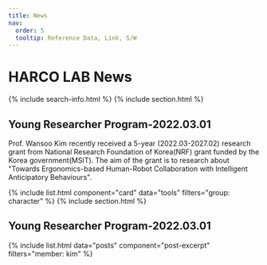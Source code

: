 ```yaml
---
title: News
nav:
  order: 5
  tooltip: Reference Data, Link, S/W
---
```


# <i class="fas fa-tools"></i> HARCO LAB News
{% include search-info.html %}
{% include section.html %}

## Young Researcher Program-2022.03.01

Prof. Wansoo Kim recently received a 5-year (2022.03-2027.02) research grant from National Research Foundation of Korea(NRF) grant funded by the Korea government(MSIT). The aim of the grant is to research about "Towards Ergonomics-based Human-Robot Collaboration with Intelligent Anticipatory Behaviours". 

<!-- data/tools.yaml -->
{% include list.html component="card" data="tools" filters="group: character" %} 
{% include section.html %}



## Young Researcher Program-2022.03.01

{%
  include list.html
  data="posts"
  component="post-excerpt"
  filters="member: kim" 
%}




<!-- ## News Name

Example List
{% include list.html component="card" data="tools" filters="group: previous" %}

{% include section.html %}

## Site or Datas

{% include list.html component="card" data="tools" filters="group: others" %} -->
